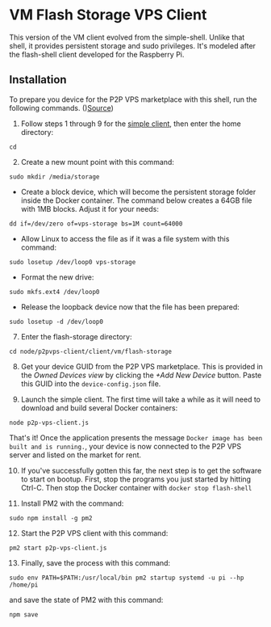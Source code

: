 # VM Flash Storage VPS Client
This version of the VM client evolved from the simple-shell. Unlike that shell,
it provides persistent storage and sudo privileges. It's modeled after the
flash-shell client developed for the Raspberry Pi.

## Installation
To prepare you device for the P2P VPS marketplace
with this shell, run the following commands.
()[Source](http://www.walkernews.net/2007/07/01/create-linux-loopback-file-system-on-disk-file/))

1. Follow steps 1 through 9 for the [simple client](../simple), then enter the home
directory:

`cd`

2. Create a new mount point with this command:

`sudo mkdir /media/storage`

* Create a block device, which will become the persistent storage folder inside the
Docker container. The command below creates a 64GB file with 1MB blocks. Adjust
it for your needs:

`dd if=/dev/zero of=vps-storage bs=1M count=64000`

* Allow Linux to access the file as if it was a file system with this command:

`sudo losetup /dev/loop0 vps-storage`

* Format the new drive:

`sudo mkfs.ext4 /dev/loop0`

* Release the loopback device now that the file has been prepared:

`sudo losetup -d /dev/loop0`

7. Enter the flash-storage directory:

`cd node/p2pvps-client/client/vm/flash-storage`

8. Get your device GUID from the P2P VPS marketplace. This is provided in
the *Owned Devices view* by clicking the *+Add New Device* button. Paste this GUID into the `device-config.json` file.

9. Launch the simple client. The first time will take a while as it will need to download and
build several Docker containers:

`node p2p-vps-client.js`

That's it! Once the application presents the message `Docker image has been built and is running.`,
your device is now connected to the P2P VPS server and listed on the market for rent.

10. If you've successfully gotten this far, the next step is to get the software to
start on bootup. First, stop the programs you just started by hitting Ctrl-C. Then stop
the Docker container with `docker stop flash-shell`

11. Install PM2 with the command:

`sudo npm install -g pm2`

12. Start the P2P VPS client with this command:

`pm2 start p2p-vps-client.js`

13. Finally, save the process with this command:

`sudo env PATH=$PATH:/usr/local/bin pm2 startup systemd -u pi --hp /home/pi`

and save the state of PM2 with this command:

`npm save`
